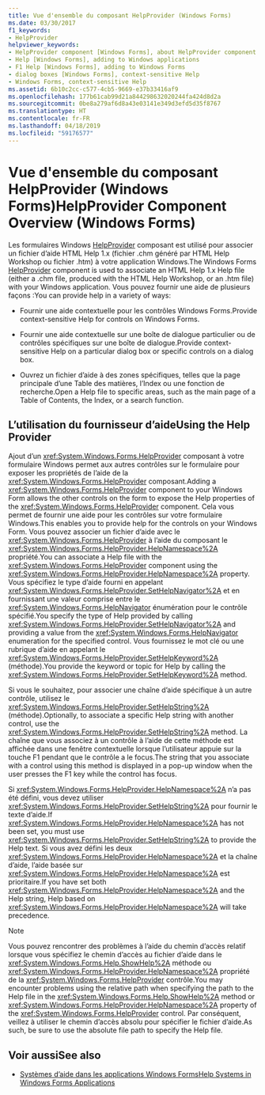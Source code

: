 ```yaml
---
title: Vue d'ensemble du composant HelpProvider (Windows Forms)
ms.date: 03/30/2017
f1_keywords:
- HelpProvider
helpviewer_keywords:
- HelpProvider component [Windows Forms], about HelpProvider component
- Help [Windows Forms], adding to Windows applications
- F1 Help [Windows Forms], adding to Windows Forms
- dialog boxes [Windows Forms], context-sensitive Help
- Windows Forms, context-sensitive Help
ms.assetid: 6b10c2cc-c577-4cb5-9669-e37b33416af9
ms.openlocfilehash: 177b61cab99d21a844298632020244fa424d8d2a
ms.sourcegitcommit: 0be8a279af6d8a43e03141e349d3efd5d35f8767
ms.translationtype: HT
ms.contentlocale: fr-FR
ms.lasthandoff: 04/18/2019
ms.locfileid: "59176577"
---
```

# <a name="helpprovider-component-overview-windows-forms"></a><span data-ttu-id="687e4-102">Vue d'ensemble du composant HelpProvider (Windows Forms)</span><span class="sxs-lookup"><span data-stu-id="687e4-102">HelpProvider Component Overview (Windows Forms)</span></span>
<span data-ttu-id="687e4-103">Les formulaires Windows [HelpProvider](helpprovider-component-windows-forms.md) composant est utilisé pour associer un fichier d’aide HTML Help 1.x (fichier .chm généré par HTML Help Workshop ou fichier .htm) à votre application Windows.</span><span class="sxs-lookup"><span data-stu-id="687e4-103">The Windows Forms [HelpProvider](helpprovider-component-windows-forms.md) component is used to associate an HTML Help 1.x Help file (either a .chm file, produced with the HTML Help Workshop, or an .htm file) with your Windows application.</span></span> <span data-ttu-id="687e4-104">Vous pouvez fournir une aide de plusieurs façons :</span><span class="sxs-lookup"><span data-stu-id="687e4-104">You can provide help in a variety of ways:</span></span>  
  
-   <span data-ttu-id="687e4-105">Fournir une aide contextuelle pour les contrôles Windows Forms.</span><span class="sxs-lookup"><span data-stu-id="687e4-105">Provide context-sensitive Help for controls on Windows Forms.</span></span>  
  
-   <span data-ttu-id="687e4-106">Fournir une aide contextuelle sur une boîte de dialogue particulier ou de contrôles spécifiques sur une boîte de dialogue.</span><span class="sxs-lookup"><span data-stu-id="687e4-106">Provide context-sensitive Help on a particular dialog box or specific controls on a dialog box.</span></span>  
  
-   <span data-ttu-id="687e4-107">Ouvrez un fichier d’aide à des zones spécifiques, telles que la page principale d’une Table des matières, l’Index ou une fonction de recherche.</span><span class="sxs-lookup"><span data-stu-id="687e4-107">Open a Help file to specific areas, such as the main page of a Table of Contents, the Index, or a search function.</span></span>  
  
## <a name="using-the-help-provider"></a><span data-ttu-id="687e4-108">L’utilisation du fournisseur d’aide</span><span class="sxs-lookup"><span data-stu-id="687e4-108">Using the Help Provider</span></span>  
 <span data-ttu-id="687e4-109">Ajout d’un <xref:System.Windows.Forms.HelpProvider> composant à votre formulaire Windows permet aux autres contrôles sur le formulaire pour exposer les propriétés de l’aide de la <xref:System.Windows.Forms.HelpProvider> composant.</span><span class="sxs-lookup"><span data-stu-id="687e4-109">Adding a <xref:System.Windows.Forms.HelpProvider> component to your Windows Form allows the other controls on the form to expose the Help properties of the <xref:System.Windows.Forms.HelpProvider> component.</span></span> <span data-ttu-id="687e4-110">Cela vous permet de fournir une aide pour les contrôles sur votre formulaire Windows.</span><span class="sxs-lookup"><span data-stu-id="687e4-110">This enables you to provide help for the controls on your Windows Form.</span></span> <span data-ttu-id="687e4-111">Vous pouvez associer un fichier d’aide avec le <xref:System.Windows.Forms.HelpProvider> à l’aide du composant le <xref:System.Windows.Forms.HelpProvider.HelpNamespace%2A> propriété.</span><span class="sxs-lookup"><span data-stu-id="687e4-111">You can associate a Help file with the <xref:System.Windows.Forms.HelpProvider> component using the <xref:System.Windows.Forms.HelpProvider.HelpNamespace%2A> property.</span></span> <span data-ttu-id="687e4-112">Vous spécifiez le type d’aide fourni en appelant <xref:System.Windows.Forms.HelpProvider.SetHelpNavigator%2A> et en fournissant une valeur comprise entre le <xref:System.Windows.Forms.HelpNavigator> énumération pour le contrôle spécifié.</span><span class="sxs-lookup"><span data-stu-id="687e4-112">You specify the type of Help provided by calling <xref:System.Windows.Forms.HelpProvider.SetHelpNavigator%2A> and providing a value from the <xref:System.Windows.Forms.HelpNavigator> enumeration for the specified control.</span></span> <span data-ttu-id="687e4-113">Vous fournissez le mot clé ou une rubrique d’aide en appelant le <xref:System.Windows.Forms.HelpProvider.SetHelpKeyword%2A> (méthode).</span><span class="sxs-lookup"><span data-stu-id="687e4-113">You provide the keyword or topic for Help by calling the <xref:System.Windows.Forms.HelpProvider.SetHelpKeyword%2A> method.</span></span>  
  
 <span data-ttu-id="687e4-114">Si vous le souhaitez, pour associer une chaîne d’aide spécifique à un autre contrôle, utilisez le <xref:System.Windows.Forms.HelpProvider.SetHelpString%2A> (méthode).</span><span class="sxs-lookup"><span data-stu-id="687e4-114">Optionally, to associate a specific Help string with another control, use the <xref:System.Windows.Forms.HelpProvider.SetHelpString%2A> method.</span></span> <span data-ttu-id="687e4-115">La chaîne que vous associez à un contrôle à l’aide de cette méthode est affichée dans une fenêtre contextuelle lorsque l’utilisateur appuie sur la touche F1 pendant que le contrôle a le focus.</span><span class="sxs-lookup"><span data-stu-id="687e4-115">The string that you associate with a control using this method is displayed in a pop-up window when the user presses the F1 key while the control has focus.</span></span>  
  
 <span data-ttu-id="687e4-116">Si <xref:System.Windows.Forms.HelpProvider.HelpNamespace%2A> n’a pas été défini, vous devez utiliser <xref:System.Windows.Forms.HelpProvider.SetHelpString%2A> pour fournir le texte d’aide.</span><span class="sxs-lookup"><span data-stu-id="687e4-116">If <xref:System.Windows.Forms.HelpProvider.HelpNamespace%2A> has not been set, you must use <xref:System.Windows.Forms.HelpProvider.SetHelpString%2A> to provide the Help text.</span></span> <span data-ttu-id="687e4-117">Si vous avez défini les deux <xref:System.Windows.Forms.HelpProvider.HelpNamespace%2A> et la chaîne d’aide, l’aide basée sur <xref:System.Windows.Forms.HelpProvider.HelpNamespace%2A> est prioritaire.</span><span class="sxs-lookup"><span data-stu-id="687e4-117">If you have set both <xref:System.Windows.Forms.HelpProvider.HelpNamespace%2A> and the Help string, Help based on <xref:System.Windows.Forms.HelpProvider.HelpNamespace%2A> will take precedence.</span></span>  
  
> [!NOTE]
>  <span data-ttu-id="687e4-118">Vous pouvez rencontrer des problèmes à l’aide du chemin d’accès relatif lorsque vous spécifiez le chemin d’accès au fichier d’aide dans le <xref:System.Windows.Forms.Help.ShowHelp%2A> méthode ou <xref:System.Windows.Forms.HelpProvider.HelpNamespace%2A> propriété de la <xref:System.Windows.Forms.HelpProvider> contrôle.</span><span class="sxs-lookup"><span data-stu-id="687e4-118">You may encounter problems using the relative path when specifying the path to the Help file in the <xref:System.Windows.Forms.Help.ShowHelp%2A> method or <xref:System.Windows.Forms.HelpProvider.HelpNamespace%2A> property of the <xref:System.Windows.Forms.HelpProvider> control.</span></span> <span data-ttu-id="687e4-119">Par conséquent, veillez à utiliser le chemin d’accès absolu pour spécifier le fichier d’aide.</span><span class="sxs-lookup"><span data-stu-id="687e4-119">As such, be sure to use the absolute file path to specify the Help file.</span></span>  
  
## <a name="see-also"></a><span data-ttu-id="687e4-120">Voir aussi</span><span class="sxs-lookup"><span data-stu-id="687e4-120">See also</span></span>

- [<span data-ttu-id="687e4-121">Systèmes d’aide dans les applications Windows Forms</span><span class="sxs-lookup"><span data-stu-id="687e4-121">Help Systems in Windows Forms Applications</span></span>](../advanced/help-systems-in-windows-forms-applications.md)
